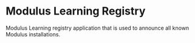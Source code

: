 # Modulus Learning Registry

Modulus Learning registry application that is used to announce all known Modulus installations.